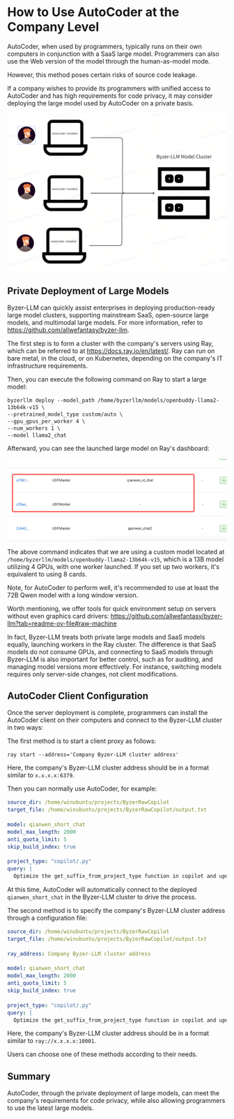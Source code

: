 # How to Use AutoCoder at the Company Level

AutoCoder, when used by programmers, typically runs on their own computers in conjunction with a SaaS large model. Programmers can also use the Web version of the model through the human-as-model mode.

However, this method poses certain risks of source code leakage.

If a company wishes to provide its programmers with unified access to AutoCoder and has high requirements for code privacy, it may consider deploying the large model used by AutoCoder on a private basis.

![](../images/client-server.png)

## Private Deployment of Large Models

Byzer-LLM can quickly assist enterprises in deploying production-ready large model clusters, supporting mainstream SaaS, open-source large models, and multimodal large models. For more information, refer to https://github.com/allwefantasy/byzer-llm.

The first step is to form a cluster with the company's servers using Ray, which can be referred to at https://docs.ray.io/en/latest/. Ray can run on bare metal, in the cloud, or on Kubernetes, depending on the company's IT infrastructure requirements.

Then, you can execute the following command on Ray to start a large model:

```
byzerllm deploy --model_path /home/byzerllm/models/openbuddy-llama2-13b64k-v15 \
--pretrained_model_type custom/auto \
--gpu_gpus_per_worker 4 \
--num_workers 1 \
--model llama2_chat 
```

Afterward, you can see the launched large model on Ray's dashboard:

![](../images/image12.png)

The above command indicates that we are using a custom model located at `/home/byzerllm/models/openbuddy-llama2-13b64k-v15`, which is a 13B model utilizing 4 GPUs, with one worker launched. If you set up two workers, it's equivalent to using 8 cards.

Note, for AutoCoder to perform well, it's recommended to use at least the 72B Qwen model with a long window version.

Worth mentioning, we offer tools for quick environment setup on servers without even graphics card drivers: https://github.com/allwefantasy/byzer-llm?tab=readme-ov-file#raw-machine

In fact, Byzer-LLM treats both private large models and SaaS models equally, launching workers in the Ray cluster. The difference is that SaaS models do not consume GPUs, and connecting to SaaS models through Byzer-LLM is also important for better control, such as for auditing, and managing model versions more effectively. For instance, switching models requires only server-side changes, not client modifications.

## AutoCoder Client Configuration

Once the server deployment is complete, programmers can install the AutoCoder client on their computers and connect to the Byzer-LLM cluster in two ways:

The first method is to start a client proxy as follows:

```shell
ray start --address='Company Byzer-LLM cluster address'
```      

Here, the company's Byzer-LLM cluster address should be in a format similar to `x.x.x.x:6379`.

Then you can normally use AutoCoder, for example:

```yml
source_dir: /home/winubuntu/projects/ByzerRawCopilot 
target_file: /home/winubuntu/projects/ByzerRawCopilot/output.txt 

model: qianwen_short_chat
model_max_length: 2000
anti_quota_limit: 5
skip_build_index: true

project_type: "copilot/.py"
query: |
  Optimize the get_suffix_from_project_type function in copilot and update the original file

```

At this time, AutoCoder will automatically connect to the deployed `qianwen_short_chat` in the Byzer-LLM cluster to drive the process.

The second method is to specify the company's Byzer-LLM cluster address through a configuration file:

```yml
source_dir: /home/winubuntu/projects/ByzerRawCopilot 
target_file: /home/winubuntu/projects/ByzerRawCopilot/output.txt 

ray_address: Company Byzer-LLM cluster address

model: qianwen_short_chat
model_max_length: 2000
anti_quota_limit: 5
skip_build_index: true

project_type: "copilot/.py"
query: |
  Optimize the get_suffix_from_project_type function in copilot and update the original file
```       

Here, the company's Byzer-LLM cluster address should be in a format similar to `ray://x.x.x.x:10001`.

Users can choose one of these methods according to their needs.

## Summary

AutoCoder, through the private deployment of large models, can meet the company's requirements for code privacy, while also allowing programmers to use the latest large models.